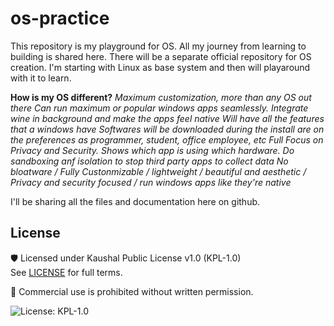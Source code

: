 # os-practice
This repository is my playground for OS. All my journey from learning to building is shared here. There will be a separate official repository for OS creation. 
I'm starting with Linux as base system and then will playaround with it to learn. 

**How is my OS different?**
*Maximum customization, more than any OS out there*
*Can run maximum or popular windows apps seamlessly. Integrate wine in background and make the apps feel native*
*Will have all the features that a windows have*
*Softwares will be downloaded during the install are on the preferences as programmer, student, office employee, etc*
*Full Focus on Privacy and Security. Shows which app is using which hardware. Do sandboxing anf isolation to stop third party apps to collect data*
*No bloatware / Fully Custonmizable / lightweight / beautiful and aesthetic / Privacy and security focused / run windows apps like they're native*

I'll be sharing all the files and documentation here on github. 

## License
🛡️ Licensed under Kaushal Public License v1.0 (KPL-1.0)  
See [LICENSE](./LICENSE) for full terms.

🚫 Commercial use is prohibited without written permission.

![License: KPL-1.0](https://img.shields.io/badge/license-KPL--1.0-blue.svg)
